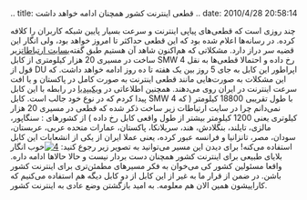 .. title: قطعی اینترنت کشور همچنان ادامه خواهد داشت .. date: 2010/4/28
20:58:14

چند روزی است که قطعی‌های پیاپی اینترنت و سرعت بسیار پایین شبکه کاربران
را کلافه کرده‌. در رسانه‌ها اعلام شده بود که این قطعی حد‌اکثر تا امروز
خواهد بود‌، ولی انگار این قضیه سر دراز دارد‌. مشکلاتی که هم‌اکنون شاهد
آن هستیم طبق گفته‌ی[سایت
ارتباطات](http://www.tic.ir/web/content/2?p_p_id=sps_news_portlet_WAR_spspublicportlet_INSTANCE_OYH9&p_p_lifecycle=0&p_p_state=maximized&p_p_mode=view&p_p_col_id=column-3&p_p_col_count=1&_sps_news_portlet_WAR_spspublicportlet_INSTANCE_OYH9_cmd=detail&_sps_news_portlet_WAR_spspublicportlet_INSTANCE_OYH9_newsId=1765)زیر
ساخت در مسیری 20 هزار کیلومتری از کابل SMW 4 رخ داده و احتمالا قطعی‌ها
به نقل قول از DU اپراطور این کابل به جای 5 روز بین یک هفته تا ده روز
ادامه خواهد داشت‌. که این مشکلات به صورت‌هایی مانند قطعی اینترنت به صورت
کامل در پاکستان و یا افت سرعت اینترنت در ایران روی می‌دهند‌. همچنین
اطلاعاتی در [ویکیپدیا](http://en.wikipedia.org/wiki/SEA-ME-WE_4) در
رابطه با این کابل پیدا کردم که در نوع خود جالب است‌. کابل SMW 4 با طول
تقریبی 18800 کیلومتر ( که نمی‌دانم چرا در سایت ارتباطات زیر ساخت ذکر شده
که قطعی در مسیری 20 هزار کیلوتری یعنی 1200 کیلومتر بیشتر از طول واقعی
کابل رخ داده ) از کشور‌های : سنگاپور‌، مالزی‌، تایلند‌، بنگلادش‌، هند‌،
سریلانکا‌، پاکستان‌، عمارات متحده عربی‌، عربستان‌، سودان‌، مصر‌،
تانزانیا‌ و فرانسه‌ عبور کرده‌، یعنی عملا ایران از یکی از انشعابات این
کابل استفاده می‌کنه‌! برای دیدن این مسیر می‌توانید به تصویر زیر رجوع
کنید‌:
[![](http://shahinism.files.wordpress.com/2010/04/4.jpg "4")](http://shahinism.files.wordpress.com/2010/04/4.jpg)خوب
انگار بلایای طبیعی برای اینترنت کشور همچنان دست بردار نیست و حالا
حالا‌ها ادامه داره‌. واقعا مسئولین کشور کی می‌خوان به فکر مسیر‌های
مطمئن‌تری برای اینترنت کشور باشن‌. در ضمن از قرار ما به غیر از این کابل
از دو کابل دیگه هم استفاده می‌کنیم که کاراییشون همین الان هم معلومه‌. به
امید بازگشتن وضع عادی به اینترنت کشور‌.
